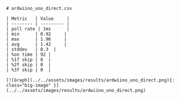 
    # ardwiino_uno_direct.csv

    | Metric   | Value     |
    | -------- | --------- |
    | poll rate | 1ms      |
    | min      | 0.92     |
    | max      | 1.96     |
    | avg      | 1.42     |
    | stddev   | 0.3  |
    | %on time | 92 |
    | %1f skip | 8  |
    | %2f skip | 0  |
    | %3f skip | 0  |

    [![Graph](../../assets/images/results/ardwiino_uno_direct.png){: class="big-image" }](../../assets/images/results/ardwiino_uno_direct.png)

    